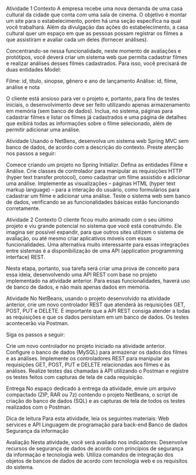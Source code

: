 Atividade 1
Contexto
A empresa recebe uma nova demanda de uma casa cultural da cidade que conta com uma sala de cinema. O objetivo é montar um site para o estabelecimento, porém há uma seção específica na qual você trabalhará. Além da divulgação das ações do estabelecimento, a casa cultural quer um espaço em que as pessoas possam registrar os filmes a que assistiram e avaliar cada um deles (fornecer análises).
 
Concentrando-se nessa funcionalidade, neste momento de avaliações e protótipos, você deverá criar um sistema web que permita cadastrar filmes e realizar análises desses filmes cadastrados. Para isso, você precisará de duas entidades Model:
 
Filme: id, título, sinopse, gênero e ano de lançamento
Análise: id, filme, análise e nota
 
O cliente está ansioso para ver o projeto e, portanto, para fins de testes iniciais, o desenvolvimento deve ser feito utilizando apenas armazenamento em memória (sem banco de dados). Inclua, no sistema, páginas para cadastrar filmes e listar os filmes já cadastrados e uma página de detalhes que exibirá todas as informações sobre o filme selecionado, além de permitir adicionar uma análise.
 
Atividade
Usando o NetBens, desenvolva um sistema web Spring MVC sem banco de dados, de acordo com a descrição do contexto. Preste atenção nos passos a seguir:
 
Comece criando um projeto no Spring Initializr.
Defina as entidades Filme e Análise.
Crie classes de controlador para manipular as requisições HTTP (hyper text transfer protocol), como cadastrar um filme assistido e adicionar uma análise.
Implemente as visualizações – páginas HTML (hyper text markup language) – para a interação do usuário, como formulários para cadastrar um filme e adicionar uma análise.
Teste o sistema web sem banco de dados, verificando se as funcionalidades básicas estão funcionando corretamente.



Atividade 2
Contexto
O cliente ficou muito animado com o seu último projeto e viu grande potencial no sistema que você está construindo. Ele imagina ser possível expandir, para que outros sites utilizem o sistema de avaliação, ou até mesmo criar aplicativos móveis com essas funcionalidades. Uma alternativa muito interessante para essas integrações entre sistemas é a disponibilização de uma API (application programming interface) REST.
 
Nesta etapa, portanto, sua tarefa será criar uma prova de conceito para essa ideia, desenvolvendo uma API REST com base no projeto implementado na atividade anterior. Para essas funcionalidades, haverá uso de banco de dados, e não mais apenas dados em memória.
 
Atividade
No NetBeans, usando o projeto desenvolvido na atividade anterior, crie um novo controlador REST que atenderá às requisições GET, POST, PUT e DELETE. É importante que a API REST consiga atender a todas as requisições e que os dados persistam em um banco de dados. Os testes acontecerão via Postman.
 
Siga os passos a seguir:
 
Crie um novo controlador no projeto iniciado na atividade anterior.
Configure o banco de dados (MySQL) para armazenar os dados dos filmes e as análises.
Implemente os controladores REST para manipular as requisições GET, POST, PUT e DELETE relacionadas aos filmes e às análises.
Realize testes das chamadas à API utilizando o Postman e registre os testes feitos com capturas de tela de cada requisição.
 
Entrega
No espaço dedicado à entrega da atividade, envie um arquivo compactado (ZIP, RAR ou 7z) contendo o projeto NetBeans, o script de criação do banco de dados (SQL) e as capturas de tela de todos os testes realizados com o Postman.
 
Dica de leitura
Para esta atividade, leia os seguintes materiais:
Web services e API
Linguagem de programação para back-end
Banco de dados
Segurança da informação
 
Avaliação
Nesta atividade, você será avaliado nos indicadores:
Desenvolve recursos de segurança de dados de acordo com princípios de segurança da informação e tecnologia web.
Utiliza comandos de integração dos objetos de bancos de dados de acordo com tecnologia web e os requisitos do sistema.
